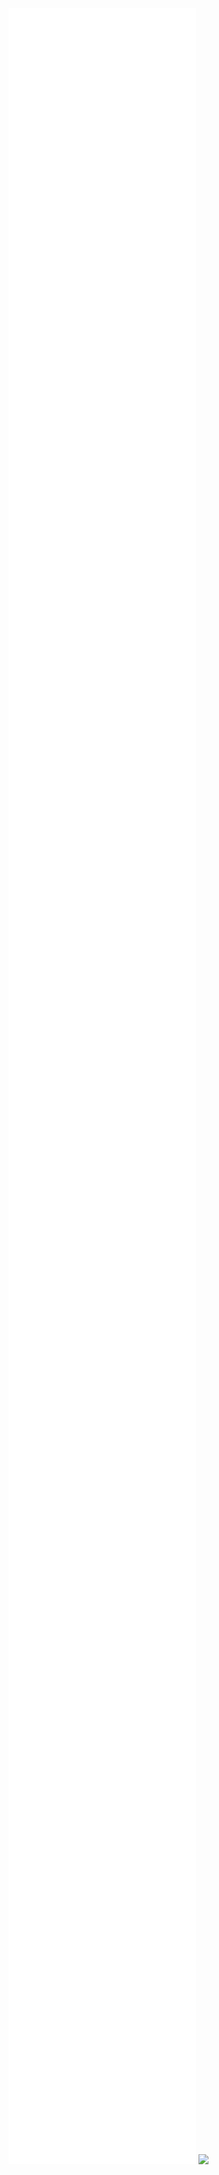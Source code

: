 ![](Notatki/Semestr%203/Języki%20programowania/Labolatoria/Labolatoria%203/Project/database/pom.xml)
![](Notatki/Semestr%203/Języki%20programowania/Labolatoria/Labolatoria%203/Project/database/src/main/java/pl/edu/pwr/student/djablonski/database/context/Context.java)![](Notatki/Semestr%203/Języki%20programowania/Labolatoria/Labolatoria%203/Project/database/src/main/java/pl/edu/pwr/student/djablonski/database/data/Decyzja.java)
![](Notatki/Semestr%203/Języki%20programowania/Labolatoria/Labolatoria%203/Project/database/src/main/java/pl/edu/pwr/student/djablonski/database/data/Drzewo.java)![](Notatki/Semestr%203/Języki%20programowania/Labolatoria/Labolatoria%203/Project/database/src/main/java/pl/edu/pwr/student/djablonski/database/data/Kierownik.java)![](Notatki/Semestr%203/Języki%20programowania/Labolatoria/Labolatoria%203/Project/database/src/main/java/pl/edu/pwr/student/djablonski/database/data/Kontroler.java)![](Notatki/Semestr%203/Języki%20programowania/Labolatoria/Labolatoria%203/Project/database/src/main/java/pl/edu/pwr/student/djablonski/database/data/Obywatel.java)![](Notatki/Semestr%203/Języki%20programowania/Labolatoria/Labolatoria%203/Project/database/src/main/java/pl/edu/pwr/student/djablonski/database/data/Queryable.java)![](Notatki/Semestr%203/Języki%20programowania/Labolatoria/Labolatoria%203/Project/database/src/main/java/pl/edu/pwr/student/djablonski/database/data/Raport.java)![](Notatki/Semestr%203/Języki%20programowania/Labolatoria/Labolatoria%203/Project/database/src/main/java/pl/edu/pwr/student/djablonski/database/data/Status.java)![](Notatki/Semestr%203/Języki%20programowania/Labolatoria/Labolatoria%203/Project/database/src/main/java/pl/edu/pwr/student/djablonski/database/data/Zgloszenie.java)![](Notatki/Semestr%203/Języki%20programowania/Labolatoria/Labolatoria%203/Project/database/src/main/java/pl/edu/pwr/student/djablonski/database/database/Database.java)![](Notatki/Semestr%203/Języki%20programowania/Labolatoria/Labolatoria%203/Project/database/src/main/java/pl/edu/pwr/student/djablonski/database/database/Migration.java)![](Notatki/Semestr%203/Języki%20programowania/Labolatoria/Labolatoria%203/Project/database/src/main/java/pl/edu/pwr/student/djablonski/database/exceptions/ContextException.java)![](Notatki/Semestr%203/Języki%20programowania/Labolatoria/Labolatoria%203/Project/database/src/main/java/pl/edu/pwr/student/djablonski/database/exceptions/DaoException.java)![](Notatki/Semestr%203/Języki%20programowania/Labolatoria/Labolatoria%203/Project/database/src/main/java/pl/edu/pwr/student/djablonski/database/exceptions/DatabaseClosingException.java)![](Notatki/Semestr%203/Języki%20programowania/Labolatoria/Labolatoria%203/Project/database/src/main/java/pl/edu/pwr/student/djablonski/database/exceptions/DatabaseCreatingException.java)![](Notatki/Semestr%203/Języki%20programowania/Labolatoria/Labolatoria%203/Project/database/src/main/java/pl/edu/pwr/student/djablonski/database/exceptions/DataParseException.java)![](Notatki/Semestr%203/Języki%20programowania/Labolatoria/Labolatoria%203/Project/database/src/main/java/pl/edu/pwr/student/djablonski/database/exceptions/MigrationException.java)![](Notatki/Semestr%203/Języki%20programowania/Labolatoria/Labolatoria%203/Project/database/src/main/java/pl/edu/pwr/student/djablonski/database/model/Dao.java)![](Notatki/Semestr%203/Języki%20programowania/Labolatoria/Labolatoria%203/Project/database/src/main/java/pl/edu/pwr/student/djablonski/database/model/DaoInterface.java)![](Notatki/Semestr%203/Języki%20programowania/Labolatoria/Labolatoria%203/Project/database/src/main/java/pl/edu/pwr/student/djablonski/database/Main.java)![](Notatki/Semestr%203/Języki%20programowania/Labolatoria/Labolatoria%203/Project/database/src/main/java/module-info.java)
![](Notatki/Semestr%203/Języki%20programowania/Labolatoria/Labolatoria%203/Project/database/src/main/resources/META-INF/MANIFEST.MF)
